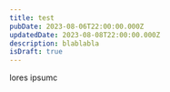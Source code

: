 ```yaml
---
title: test
pubDate: 2023-08-06T22:00:00.000Z
updatedDate: 2023-08-08T22:00:00.000Z
description: blablabla
isDraft: true
---
```


lores ipsumc
